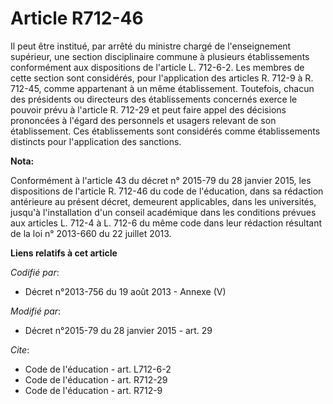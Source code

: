 # Article R712-46

Il peut être institué, par arrêté du ministre chargé de l'enseignement supérieur, une section disciplinaire commune à
plusieurs établissements conformément aux dispositions de l'article L. 712-6-2. Les membres de cette section sont considérés,
pour l'application des articles R. 712-9 à R. 712-45, comme appartenant à un même établissement. Toutefois, chacun des
présidents ou directeurs des établissements concernés exerce le pouvoir prévu à l'article R. 712-29 et peut faire appel des
décisions prononcées à l'égard des personnels et usagers relevant de son établissement. Ces établissements sont considérés
comme établissements distincts pour l'application des sanctions.

**Nota:**

Conformément à l'article 43 du décret n° 2015-79 du 28 janvier 2015, les dispositions de l'article R. 712-46 du code de
l'éducation, dans sa rédaction antérieure au présent décret, demeurent applicables, dans les universités, jusqu'à
l'installation d'un conseil académique dans les conditions prévues aux articles L. 712-4 à L. 712-6 du même code dans leur
rédaction résultant de la loi n° 2013-660 du 22 juillet 2013.

**Liens relatifs à cet article**

_Codifié par_:

  - Décret n°2013-756 du 19 août 2013 -  Annexe (V)

_Modifié par_:

  - Décret n°2015-79 du 28 janvier 2015 - art. 29

_Cite_:

  - Code de l'éducation - art. L712-6-2
  - Code de l'éducation - art. R712-29
  - Code de l'éducation - art. R712-9
